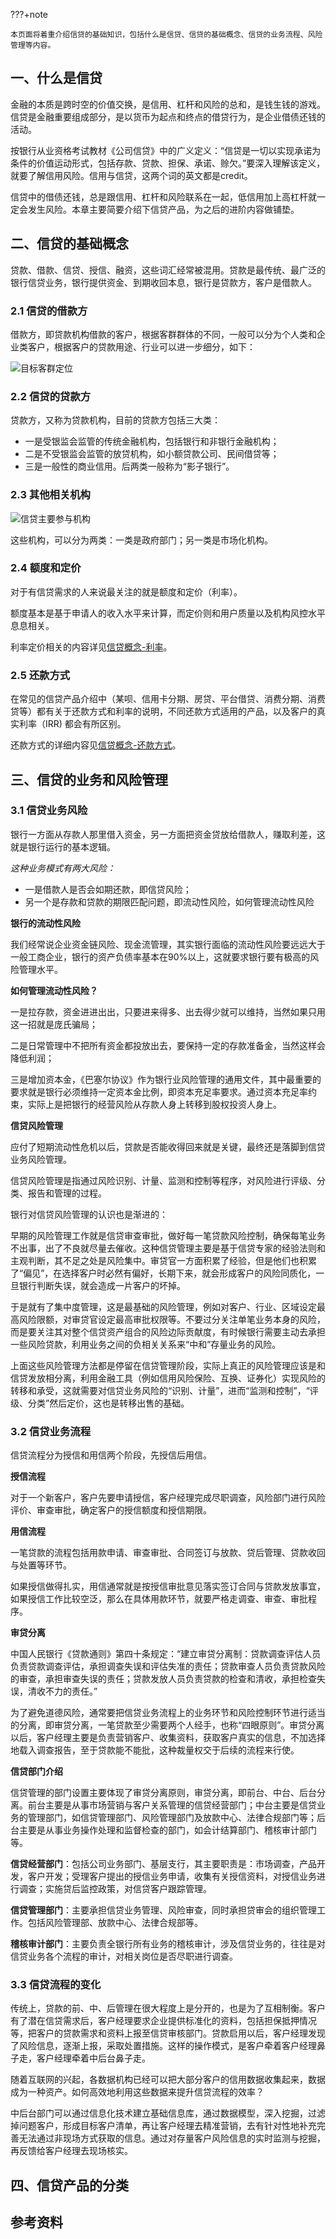???+note

    本页面将着重介绍信贷的基础知识，包括什么是信贷、信贷的基础概念、信贷的业务流程、风险管理等内容。

## 一、什么是信贷

金融的本质是跨时空的价值交换，是信用、杠杆和风险的总和，是钱生钱的游戏。信贷是金融重要组成部分，是以货币为起点和终点的借贷行为，是企业借债还钱的活动。

按银行从业资格考试教材《公司信贷》中的广义定义：“信贷是一切以实现承诺为条件的价值运动形式，包括存款、贷款、担保、承诺、赊欠。”要深入理解该定义，就要了解信用风险。信用与信贷，这两个词的英文都是credit。

信贷中的借债还钱，总是跟信用、杠杆和风险联系在一起，低信用加上高杠杆就一定会发生风险。本章主要简要介绍下信贷产品，为之后的进阶内容做铺垫。

## 二、信贷的基础概念

贷款、借款、信贷、授信、融资，这些词汇经常被混用。贷款是最传统、最广泛的银行信贷业务，银行提供资金、到期收回本息，银行是贷款方，客户是借款人。

### 2.1 信贷的借款方

借款方，即贷款机构借款的客户，根据客群群体的不同，一般可以分为个人类和企业类客户，根据客户的贷款用途、行业可以进一步细分，如下：

![目标客群定位](images/信贷产品目标客群定位.png)


### 2.2 信贷的贷款方

贷款方，又称为贷款机构，目前的贷款方包括三大类：

- 一是受银监会监管的传统金融机构，包括银行和非银行金融机构；
- 二是不受银监会监管的放贷机构，如小额贷款公司、民间借贷等；
- 三是一般性的商业信用。后两类一般称为“影子银行”。

### 2.3 其他相关机构

![信贷主要参与机构](images/信贷主要参与机构.jpg)

这些机构，可以分为两类：一类是政府部门；另一类是市场化机构。

### 2.4 额度和定价

对于有信贷需求的人来说最关注的就是额度和定价（利率）。

额度基本是基于申请人的收入水平来计算，而定价则和用户质量以及机构风控水平息息相关。

利率定价相关的内容详见[信贷概念-利率](信贷概念-利率.md)。

### 2.5 还款方式

在常见的信贷产品介绍中（某呗、信用卡分期、房贷、平台借贷、消费分期、消费贷等）都有关于还款方式和利率的说明，不同还款方式适用的产品，以及客户的真实利率（IRR) 都会有所区别。

还款方式的详细内容见[信贷概念-还款方式](信贷概念-还款方式.md)。

## 三、信贷的业务和风险管理

### 3.1 信贷业务风险

银行一方面从存款人那里借入资金，另一方面把资金贷放给借款人，赚取利差，这就是银行运行的基本逻辑。

*这种业务模式有两大风险：*

- 一是借款人是否会如期还款，即信贷风险；
- 另一个是存款和贷款的期限匹配问题，即流动性风险，如何管理流动性风险

**银行的流动性风险**

我们经常说企业资金链风险、现金流管理，其实银行面临的流动性风险要远远大于一般工商企业，银行的资产负债率基本在90%以上，这就要求银行要有极高的风险管理水平。

**如何管理流动性风险？**

一是拉存款，资金进进出出，只要进来得多、出去得少就可以维持，当然如果只用这一招就是庞氏骗局；

二是日常管理中不把所有资金都投放出去，要保持一定的存款准备金，当然这样会降低利润；

三是增加资本金，《巴塞尔协议》作为银行业风险管理的通用文件，其中最重要的要求就是银行必须维持一定资本金比例，即资本充足率要求。通过资本充足率约束，实际上是把银行的经营风险从存款人身上转移到股权投资人身上。

**信贷风险管理**

应付了短期流动性危机以后，贷款是否能收得回来就是关键，最终还是落脚到信贷业务风险管理。

信贷风险管理是指通过风险识别、计量、监测和控制等程序，对风险进行评级、分类、报告和管理的过程。

银行对信贷风险管理的认识也是渐进的：

早期的风险管理工作就是信贷审查审批，做好每一笔贷款风险控制，确保每笔业务不出事，出了不良就尽量去催收。这种信贷管理主要是基于信贷专家的经验法则和主观判断，其不足之处是风险集中。审贷官一方面积累了经验，但是他们也积累了“偏见”，在选择客户时必然有偏好，长期下来，就会形成客户的风险同质化，一旦银行判断失误，就会造成一片客户的坏掉。

于是就有了集中度管理，这是最基础的风险管理，例如对客户、行业、区域设定最高风险限额，对审贷官设定最高审批权限等。不要过分关注单笔业务本身的风险，而是要关注其对整个信贷资产组合的风险边际贡献度，有时候银行需要主动去承担一些风险贷款，利用业务之间的负相关关系来“中和”存量业务的风险。

上面这些风险管理方法都是停留在信贷管理阶段，实际上真正的风险管理应该是和信贷发放相分离，利用金融工具（例如信用风险保险、互换、证券化）实现风险的转移和承受，这就需要对信贷业务风险的“识别、计量”，进而“监测和控制”，“评级、分类”然后定价，这也是转移出售的基础。

### 3.2 信贷业务流程

信贷流程分为授信和用信两个阶段，先授信后用信。

**授信流程**

对于一个新客户，客户先要申请授信，客户经理完成尽职调查，风险部门进行风险评价、审查审批，确定客户的授信额度和授信期限。

**用信流程**

一笔贷款的流程包括用款申请、审查审批、合同签订与放款、贷后管理、贷款收回与处置等环节。

如果授信做得扎实，用信通常就是按授信审批意见落实签订合同与贷款发放事宜，如果授信工作比较空泛，那么在具体用款环节，就要严格走调查、审查、审批程序。

**审贷分离**

中国人民银行《贷款通则》第四十条规定：“建立审贷分离制：贷款调查评估人员负责贷款调查评估，承担调查失误和评估失准的责任；贷款审查人员负责贷款风险的审查，承担审查失误的责任；贷款发放人员负责贷款的检查和清收，承担检查失误，清收不力的责任。”

为了避免道德风险，通常要把信贷业务流程上的业务环节和风险控制环节进行适当的分离，即审贷分离，一笔贷款至少需要两个人经手，也称“四眼原则”。审贷分离以后，客户经理主要是负责营销客户、收集资料，获取客户真实的信息，不加选择地载入调查报告，至于贷款能不能批，这种裁量权交于后续的流程来行使。

**信贷部门介绍**

信贷管理的部门设置主要体现了审贷分离原则，审贷分离，即前台、中台、后台分离。前台主要是从事市场营销与客户关系管理的信贷经营部门；中台主要是信贷业务的管理部门，如信贷管理部门、风险管理部门及放款中心、法律合规部门等；后台主要是从事业务操作处理和监督检查的部门，如会计结算部门、稽核审计部门等。

**信贷经营部门**：包括公司业务部门、基层支行，其主要职责是：市场调查，产品开发，客户开发；受理客户提出的授信业务申请，收集有关授信资料，对授信业务进行调查；实施贷后监控政策，对信贷客户跟踪管理。

**信贷管理部门**：主要承担信贷业务管理、风险审查，同时承担贷审会的组织管理工作。包括风险管理部、放款中心、法律合规部等。

**稽核审计部门**：主要负责全银行所有业务的稽核审计，涉及信贷业务的，往往是对信贷业务各个流程的审计，对相关岗位是否尽职进行调查。

### 3.3 信贷流程的变化

传统上，贷款的前、中、后管理在很大程度上是分开的，也是为了互相制衡。客户有了潜在信贷需求后，客户经理要求企业提供标准化的资料，包括担保抵押情况等，把客户的贷款需求和资料上报至信贷审核部门。贷款启用以后，客户经理发现了风险信息，逐渐上报，采取处置措施。这样的操作模式，是客户牵着客户经理鼻子走，客户经理牵着中后台鼻子走。

随着互联网的兴起，各数据机构已经可以把大部分客户的信用数据收集起来，数据成为一种资产。如何高效地利用这些数据来提升信贷流程的效率？

中后台部门可以通过信息化技术建立基础信息库，通过数据模型，深入挖掘，过滤掉问题客户，形成目标客户清单，再让客户经理去精准营销，去有针对性地补充完善无法通过非现场方式获取的信息。通过对存量客户风险信息的实时监测与挖掘，再反馈给客户经理去现场核实。


## 四、信贷产品的分类



## 参考资料

[^1]:Credit介绍:  https://wikipedia.org/wiki/Credit
[^2]: 《一本书看懂信贷：信贷业务全流程深度解析》